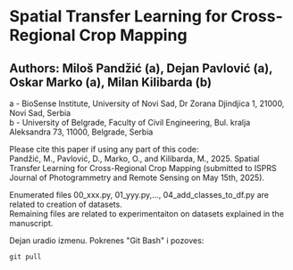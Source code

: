 # Spatial Transfer Learning for Cross-Regional Crop Mapping
## Authors: Miloš Pandžić (a), Dejan Pavlović (a), Oskar Marko (a), Milan Kilibarda (b)

a - BioSense Institute, University of Novi Sad, Dr Zorana Djindjica 1, 21000, Novi Sad, Serbia <br>
b - University of Belgrade, Faculty of Civil Engineering, Bul. kralja Aleksandra 73, 11000, Belgrade, Serbia

Please cite this paper if using any part of this code: <br>
Pandžić, M., Pavlović, D., Marko, O., and Kilibarda, M., 2025. Spatial Transfer Learning for Cross-Regional Crop Mapping (submitted to ISPRS Journal of Photogrammetry and Remote Sensing on May 15th, 2025). <br>

Enumerated files 00_xxx.py, 01_yyy.py,..., 04_add_classes_to_df.py are related to creation of datasets. <br>
Remaining files are related to experimentaiton on datasets explained in the manuscript.


Dejan uradio izmenu. Pokrenes "Git Bash" i pozoves:

`git pull`
